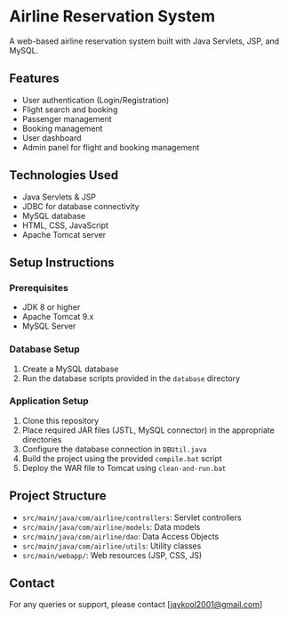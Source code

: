 # Airline Reservation System

A web-based airline reservation system built with Java Servlets, JSP, and MySQL.

## Features

- User authentication (Login/Registration)
- Flight search and booking
- Passenger management
- Booking management
- User dashboard
- Admin panel for flight and booking management

## Technologies Used

- Java Servlets & JSP
- JDBC for database connectivity
- MySQL database
- HTML, CSS, JavaScript
- Apache Tomcat server

## Setup Instructions

### Prerequisites
- JDK 8 or higher
- Apache Tomcat 9.x
- MySQL Server

### Database Setup
1. Create a MySQL database
2. Run the database scripts provided in the `database` directory

### Application Setup
1. Clone this repository
2. Place required JAR files (JSTL, MySQL connector) in the appropriate directories
3. Configure the database connection in `DBUtil.java`
4. Build the project using the provided `compile.bat` script
5. Deploy the WAR file to Tomcat using `clean-and-run.bat`

## Project Structure

- `src/main/java/com/airline/controllers`: Servlet controllers
- `src/main/java/com/airline/models`: Data models
- `src/main/java/com/airline/dao`: Data Access Objects
- `src/main/java/com/airline/utils`: Utility classes
- `src/main/webapp/`: Web resources (JSP, CSS, JS)

## Contact

For any queries or support, please contact [jaykool2001@gmail.com] 